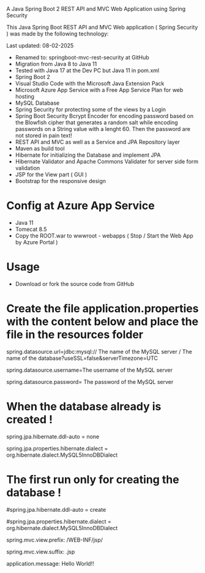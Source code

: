 
A Java Spring Boot 2 REST API and MVC Web Application using Spring Security

This Java Spring Boot REST API and MVC Web application ( Spring Security ) was made by the following technology: 

Last updated: 08-02-2025

- Renamed to: springboot-mvc-rest-security at GitHub
- Migration from Java 8 to Java 11
- Tested with Java 17 at the Dev PC but Java 11 in pom.xml
- Spring Boot 2
- Visual Studio Code with the Microsoft Java Extension Pack
- Microsoft Azure App Service with a Free App Service Plan for web hosting
- MySQL Database
- Spring Security for protecting some of the views by a Login
- Spring Boot Security Bcrypt Encoder for encoding password based on the
  Blowfish cipher that generates a random salt while encoding passwords on a String
  value with a lenght 60. Then the password are not stored in pain text!
- REST API and MVC as well as a Service and JPA Repository layer
- Maven as build tool
- Hibernate for initializing the Database and implement JPA
- Hibernate Validator and Apache Commons Validater for server side form validation
- JSP for the View part ( GUI )
- Bootstrap for the responsive design

# Config at Azure App Service

- Java 11
- Tomecat 8.5
- Copy the ROOT.war to wwwroot - webapps ( Stop / Start the Web App by Azure Portal )

# Usage

- Download or fork the source code from GitHub

# Create the file application.properties with the content below and place the file in the resources folder

spring.datasource.url=jdbc:mysql:// The name of the MySQL server / The name of the database?useSSL=false&serverTimezone=UTC

spring.datasource.username=The username of the MySQL server

spring.datasource.password= The password of the MySQL server

# When the database already is created !

spring.jpa.hibernate.ddl-auto = none

spring.jpa.properties.hibernate.dialect = org.hibernate.dialect.MySQL5InnoDBDialect

# The first run only for creating the database !

#spring.jpa.hibernate.ddl-auto = create

#spring.jpa.properties.hibernate.dialect = org.hibernate.dialect.MySQL5InnoDBDialect

spring.mvc.view.prefix: /WEB-INF/jsp/

spring.mvc.view.suffix: .jsp

application.message: Hello World!!


